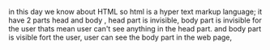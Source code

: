 in this day we know about HTML so html is a hyper text markup language; it have 2 parts head and body ,
head part is invisible, body part is invisible for the user thats mean user can't see anything in the head part. and body part is visible fort  the user, user can see the body part in the web page,